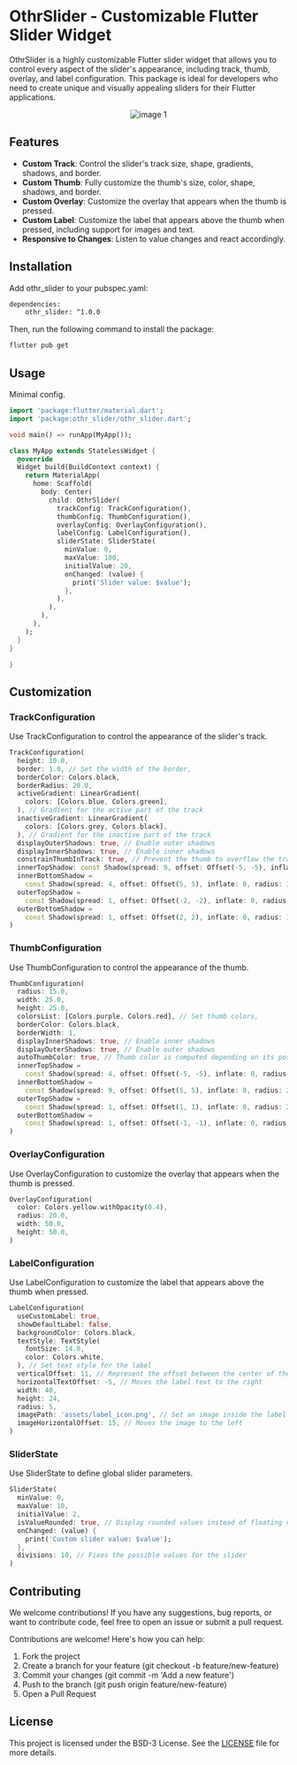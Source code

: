 # OthrSlider - Customizable Flutter Slider Widget

OthrSlider is a highly customizable Flutter slider widget that allows you to control every aspect of the slider's appearance, including track, thumb, overlay, and label configuration. This package is ideal for developers who need to create unique and visually appealing sliders for their Flutter applications.

<p align="center">
  <img alt="image 1" src="./images/othr_slider_image.png">
</p>

## Features

- **Custom Track**: Control the slider's track size, shape, gradients, shadows, and border.
- **Custom Thumb**: Fully customize the thumb's size, color, shape, shadows, and border.
- **Custom Overlay**: Customize the overlay that appears when the thumb is pressed.
- **Custom Label**: Customize the label that appears above the thumb when pressed, including support for images and text.
- **Responsive to Changes**: Listen to value changes and react accordingly.

## Installation

Add othr_slider to your pubspec.yaml:

```bash
dependencies:
    othr_slider: ^1.0.0
```

Then, run the following command to install the package:

```bash
flutter pub get

```

## Usage

Minimal config.

```dart
import 'package:flutter/material.dart';
import 'package:othr_slider/othr_slider.dart';

void main() => runApp(MyApp());

class MyApp extends StatelessWidget {
  @override
  Widget build(BuildContext context) {
    return MaterialApp(
      home: Scaffold(
        body: Center(
          child: OthrSlider(
            trackConfig: TrackConfiguration(),
            thumbConfig: ThumbConfiguration(),
            overlayConfig: OverlayConfiguration(),
            labelConfig: LabelConfiguration(),
            sliderState: SliderState(
              minValue: 0,
              maxValue: 100,
              initialValue: 20,
              onChanged: (value) {
                print('Slider value: $value');
              },
            ),
          ),
        ),
      ),
    );
  }
}

}
```

## Customization

### TrackConfiguration

Use TrackConfiguration to control the appearance of the slider's track.

```dart
TrackConfiguration(
  height: 10.0,
  border: 1.0, // Set the width of the border,
  borderColor: Colors.black,
  borderRadius: 20.0,
  activeGradient: LinearGradient(
    colors: [Colors.blue, Colors.green],
  ), // Gradient for the active part of the track
  inactiveGradient: LinearGradient(
    colors: [Colors.grey, Colors.black],
  ), // Gradient for the inactive part of the track
  displayOuterShadows: true, // Enable outer shadows
  displayInnerShadows: true, // Enable inner shadows
  constrainThumbInTrack: true, // Prevent the thumb to overflow the track at the edges
  innerTopShadow: const Shadow(spread: 9, offset: Offset(-5, -5), inflate: 0, radius: 30),
  innerBottomShadow =
    const Shadow(spread: 4, offset: Offset(5, 5), inflate: 0, radius: 30),
  outerTopShadow =
    const Shadow(spread: 1, offset: Offset(-2, -2), inflate: 0, radius: 30),
  outerBottomShadow =
    const Shadow(spread: 1, offset: Offset(2, 2), inflate: 0, radius: 30),
)

```

### ThumbConfiguration

Use ThumbConfiguration to control the appearance of the thumb.

```dart
ThumbConfiguration(
  radius: 15.0,
  width: 25.0,
  height: 25.0,
  colorsList: [Colors.purple, Colors.red], // Set thumb colors,
  borderColor: Colors.black,
  borderWidth: 1,
  displayInnerShadows: true, // Enable inner shadows
  displayOuterShadows: true, // Enable outer shadows
  autoThumbColor: true, // Thumb color is computed depending on its position on the track
  innerTopShadow =
    const Shadow(spread: 4, offset: Offset(-5, -5), inflate: 0, radius: 20),
  innerBottomShadow =
    const Shadow(spread: 9, offset: Offset(5, 5), inflate: 0, radius: 20),
  outerTopShadow =
    const Shadow(spread: 1, offset: Offset(1, 1), inflate: 0, radius: 20),
  outerBottomShadow =
    const Shadow(spread: 1, offset: Offset(-1, -1), inflate: 0, radius: 20),
)
```

### OverlayConfiguration

Use OverlayConfiguration to customize the overlay that appears when the thumb is pressed.

```dart
OverlayConfiguration(
  color: Colors.yellow.withOpacity(0.4),
  radius: 20.0,
  width: 50.0,
  height: 50.0,
)
```

### LabelConfiguration

Use LabelConfiguration to customize the label that appears above the thumb when pressed.

```dart
LabelConfiguration(
  useCustomLabel: true,
  showDefaultLabel: false,
  backgroundColor: Colors.black,
  textStyle: TextStyle(
    fontSize: 14.0,
    color: Colors.white,
  ), // Set text style for the label
  verticalOffset: 11, // Represent the offset between the center of the thumb and the center of the label
  horizontalTextOffset: -5, // Moves the label text to the right
  width: 40,
  height: 24,
  radius: 5,
  imagePath: 'assets/label_icon.png', // Set an image inside the label
  imageHorizontalOffset: 15, // Moves the image to the left
)
```

### SliderState

Use SliderState to define global slider parameters.

```dart
SliderState(
  minValue: 0,
  maxValue: 10,
  initialValue: 2,
  isValueRounded: true, // Display rounded values instead of floating values
  onChanged: (value) {
    print('Custom slider value: $value');
  },
  divisions: 10, // Fixes the possible values for the slider
)
```

## Contributing

We welcome contributions! If you have any suggestions, bug reports, or want to contribute code, feel free to open an issue or submit a pull request.

Contributions are welcome! Here's how you can help:

1. Fork the project
2. Create a branch for your feature (git checkout -b feature/new-feature)
3. Commit your changes (git commit -m 'Add a new feature')
4. Push to the branch (git push origin feature/new-feature)
5. Open a Pull Request

## License

This project is licensed under the BSD-3 License. See the [LICENSE](LICENSE) file for more details.
